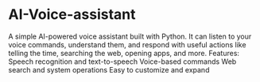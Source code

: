 # AI-Voice-assistant
A simple AI-powered voice assistant built with Python. It can listen to your voice commands, understand them, and respond with useful actions like telling the time, searching the web, opening apps, and more. Features:  Speech recognition and text-to-speech  Voice-based commands  Web search and system operations  Easy to customize and expand
